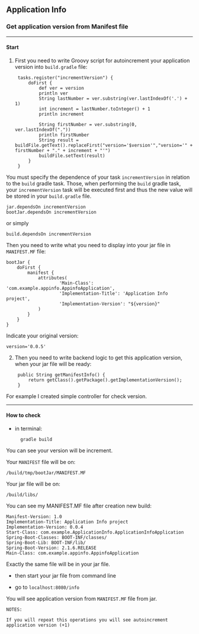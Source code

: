 ## Application Info

### Get application version from Manifest file
_____

#### Start

1) First you need to write Groovy script for autoincrement your application version into `build.gradle` file:

        tasks.register("incrementVersion") {
            doFirst {
                def ver = version
                println ver
                String lastNumber = ver.substring(ver.lastIndexOf('.') + 1)
                int increment = lastNumber.toInteger() + 1
                println increment
        
                String firstNumber = ver.substring(0, ver.lastIndexOf("."))
                println firstNumber
                String result = buildFile.getText().replaceFirst("version='$version'","version='" + firstNumber + "." + increment + "'")
                buildFile.setText(result)
            }
        }
        
You must specify the dependence of your task `incrementVersion` in relation to the `build` gradle task.
Those, when performing the `build` gradle task, your `incrementVersion` task will be executed first and thus the new value will be stored in your `build.gradle` file.
       
    jar.dependsOn incrementVersion
    bootJar.dependsOn incrementVersion
       
or simply

    build.dependsOn incrementVersion
        
Then you need to write what you need to display into your jar file in `MANIFEST.MF` file:

    bootJar {
        doFirst {
            manifest {
                attributes(
                        'Main-Class': 'com.example.appinfo.AppinfoApplication',
                        'Implementation-Title': 'Application Info project',
                        'Implementation-Version': "${version}"
                )
            }
        }
    }         
       
Indicate your original version:

    version='0.0.5'    
    
    
2) Then you need to write backend logic to get this application version, when your jar file will be ready:

        public String getManifestInfo() {
            return getClass().getPackage().getImplementationVersion();
        }
 
For example I created simple controller for check version.

_____

#### How to check
- in terminal:

        gradle build
        
You can see your version will be increment.

Your `MANIFEST` file will be on:
    
    /build/tmp/bootJar/MANIFEST.MF

Your jar file will be on:

    /build/libs/

You can see my MANIFEST.MF file after creation new build:

    Manifest-Version: 1.0
    Implementation-Title: Application Info project
    Implementation-Version: 0.0.4
    Start-Class: com.example.ApplicationInfo.ApplicationInfoApplication
    Spring-Boot-Classes: BOOT-INF/classes/
    Spring-Boot-Lib: BOOT-INF/lib/
    Spring-Boot-Version: 2.1.6.RELEASE
    Main-Class: com.example.appinfo.AppinfoApplication
    
Exactly the same file will be in your jar file.

- then start your jar file from command line

- go to `localhost:8080/info`

You will see application version from `MANIFEST.MF` file from jar.

    NOTES:
    
    If you will repeat this operations you will see autoincrement application version (+1)
